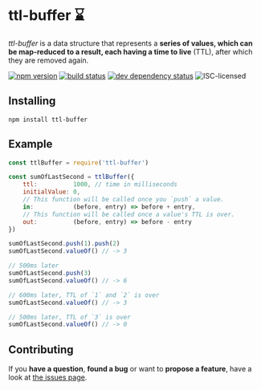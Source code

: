 # ttl-buffer ⌛️

*ttl-buffer* is a data structure that represents a **series of values, which can be map-reduced to a result, each having a time to live** (TTL), after which they are removed again.

[![npm version](https://img.shields.io/npm/v/ttl-buffer.svg)](https://www.npmjs.com/package/ttl-buffer)
[![build status](https://img.shields.io/travis/derhuerst/ttl-buffer.svg)](https://travis-ci.org/derhuerst/ttl-buffer)
[![dev dependency status](https://img.shields.io/david/dev/derhuerst/ttl-buffer.svg)](https://david-dm.org/derhuerst/ttl-buffer#info=devDependencies)
![ISC-licensed](https://img.shields.io/github/license/derhuerst/ttl-buffer.svg)


## Installing

```
npm install ttl-buffer
```


## Example

```javascript
const ttlBuffer = require('ttl-buffer')

const sumOfLastSecond = ttlBuffer({
	ttl:          1000, // time in milliseconds
	initialValue: 0,
	// This function will be called once you `push` a value.
	in:           (before, entry) => before + entry,
	// This function will be called once a value's TTL is over.
	out:          (before, entry) => before - entry
})

sumOfLastSecond.push(1).push(2)
sumOfLastSecond.valueOf() // -> 3

// 500ms later
sumOfLastSecond.push(3)
sumOfLastSecond.valueOf() // -> 6

// 600ms later, TTL of `1` and `2` is over
sumOfLastSecond.valueOf() // -> 3

// 500ms later, TTL of `3` is over
sumOfLastSecond.valueOf() // -> 0
```



## Contributing

If you **have a question**, **found a bug** or want to **propose a feature**, have a look at [the issues page](https://github.com/derhuerst/ttl-buffer/issues).
